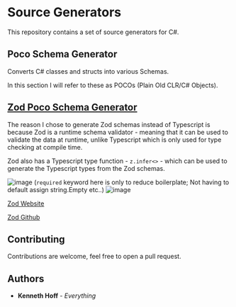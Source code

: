 # Source Generators

This repository contains a set of source generators for C#.

## Poco Schema Generator

Converts C# classes and structs into various Schemas.

In this section I will refer to these as POCOs (Plain Old CLR/C# Objects).

## [Zod Poco Schema Generator](src/Generators/PocoSchemaGenerator/Oxx.Backend.Generators.PocoSchema.Zod)

The reason I chose to generate Zod schemas instead of Typescript is because Zod is a runtime schema validator - meaning that it can be used to validate the data at runtime, unlike Typescript which is only used for type checking at compile time. 

Zod also has a Typescript type function - `z.infer<>` - which can be used to generate the Typescript types from the Zod schemas.

![image](https://user-images.githubusercontent.com/17124533/209864929-e041ddd7-2430-46cb-80d9-e7fd0537419f.png)
(`required` keyword here is only to reduce boilerplate; Not having to default assign string.Empty etc..)
![image](https://user-images.githubusercontent.com/17124533/209864911-18f2f5cb-8539-47fa-b39a-4887b6c3f588.png)

[Zod Website](https://zod.dev/)

[Zod Github](https://github.com/colinhacks/zod)

## Contributing

Contributions are welcome, feel free to open a pull request.
## Authors

* **Kenneth Hoff** - *Everything*
